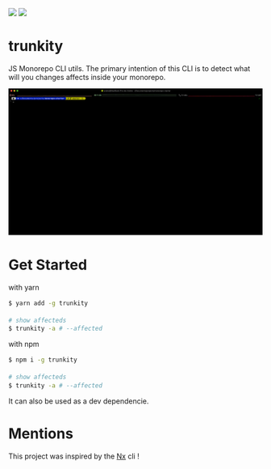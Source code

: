 ![](https://img.shields.io/github/workflow/status/Wizyma/trunkity/CD?label=trunkity%20Build&style=for-the-badge)
![](https://img.shields.io/npm/v/trunkity?label=trunkity&style=for-the-badge)

# trunkity

JS Monorepo CLI utils.
The primary intention of this CLI is to detect what will you changes affects inside your monorepo.

![screen](./assets/screen.gif)

# Get Started
with yarn 
```bash
$ yarn add -g trunkity

# show affecteds
$ trunkity -a # --affected 
```

with npm 
```bash
$ npm i -g trunkity

# show affecteds
$ trunkity -a # --affected 
```

It can also be used as a dev dependencie.

# Mentions

This project was inspired by the [Nx](https://github.com/nrwl/nx) cli !